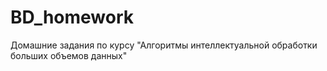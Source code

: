 # BD_homework
Домашние задания по курсу "Алгоритмы интеллектуальной обработки больших объемов данных"
